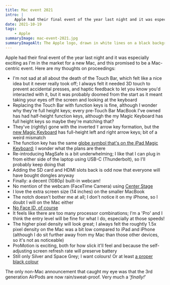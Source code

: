 ```yaml
---
title: Mac event 2021
intro: |
    Apple had their final event of the year last night and it was especially exciting as I'm in the market for a new Mac. Here are my thoughts.
date: 2021-10-19
tags:
    - Apple
summaryImage: mac-event-2021.jpg
summaryImageAlt: The Apple logo, drawn in white lines on a black background, making it look like stars rushing past, like when a space ship goes into hyperspace in Star Wars.
---
```


Apple had their final event of the year last night and it was especially exciting as I'm in the market for a new Mac, and this promised to be a Mac-centric event. Here are my thoughts on proceedings:

- I'm not sad at all about the death of the Touch Bar, which felt like a nice idea but it never really took off; I always felt it needed 3D touch to prevent accidental presses, and haptic feedback to let you know you'd interacted with it, but it was probably doomed from the start as it meant taking your eyes off the screen and looking at the keyboard
- Replacing the Touch Bar with function keys is fine, although I wonder why they're full height keys; every pre-Touch Bar MacBook I've owned has had half-height function keys, although the my Magic Keyboard has full height keys so maybe they're matching that?
- They've (rightly) gone with the inverted `T` arrow key formation, but the [new Magic Keyboard](https://www.apple.com/uk/shop/product/MK293B/A/magic-keyboard-with-touch-id-for-mac-models-with-apple-silicon-british-english) has full-height left and right arrow keys; bit of a weird mismatch
- The function key has the same [globe symbol that's on the iPad Magic Keyboard](https://sixcolors.com/post/2021/06/think-globally-the-ipads-new-universal-keyboard-shortcuts/); I wonder what the plans are there
- Re-introducing MagSafe is a bit underwhelming; I like that I can plug in from either side of the laptop using USB-C (Thunderbolt), so I'll probably keep doing that
- Adding the SD card and HDMI slots back is odd now that everyone will have bought dongles anyway
- Finally: a decent (1080p) built-in webcam!
- No mention of the webcam (FaceTime Camera) using [Center Stage](https://www.imore.com/apples-smart-camera-feature-took-center-stage-new-ipad-and-ipad-mini)
- I love the extra screen size (14 inches) on the smaller MacBook
- The notch doesn’t bother me at all; I don't notice it on my iPhone, so I doubt I will on the Mac either
- [No Face ID, of course](/blog/face-id-on-the-mac-wont-happen)
- It feels like there are too many processor combinations; I'm a 'Pro' and I think the entry level will be fine for what I do, especially at those speeds!
- The higher pixel density will look great; I always felt the roughtly 1.5x pixel density on the Mac was a bit low compared to iPad and iPhone (although I do sit further away from my Mac than those other devices, so it's not as noticeable)
- ProMotion is exciting, both for how slick it'll feel and because the self-adjusting screen refresh rate will preserve battery
- Still only Silver and Space Grey; I want colours! Or at least [a proper black colour](https://en.wikipedia.org/wiki/MacBook_(2006%E2%80%932012)#1st_generation:_Polycarbonate)

The only non-Mac announcement that caught my eye was that the 3rd generation AirPods are now rain/sweat-proof. Very much a ‘*finally!*’
